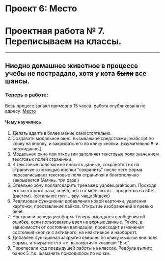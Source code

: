 
# Проект 6: Место

# Проектная работа № 7. Переписываем на классы. 
-------------------------------------------------------------------------
## Ниодно домашнее животное в процессе учебы не пострадало, хотя у кота ~~были~~ все шансы.

### Теперь о работе:

Весь процесс занаял примерно 15 часов. работа опубликована по адресу: [Место](https://vladimirzudenkov.github.io/mesto/index.html  "Авторство Владимир Зуденков")

#### Чему научились
1. Делать адаптив более мение самостоятельно.
2. Создавать модальное окно, вызываемое средствами javaScript по клику на кнопку, и закрывать его по клику кнопки.  (изумительно !!!  и неожиданно.)
3. Модальное окно при открытии заполняет текстовые поля значением текстовых полей странички.
4. В текстовые поля можно вносить данные, сохранятьл их на страничке с помощью кнопки "сохранить"  после чего форма перезаписывает  текстовые поля странички и благополучно закрывается (Аминь. три раза.)
3. Отдельно хочу поблагодарить тренажер yandex.prakticum. Проходя его со второго раза, понял, чего от меня хотят... процентов на 50%(растем). (остальное гугл... вру. чаще Яндекс)
4. Реализован функционал добавления новой карточки, удаления карточки, проставление лайков. Открытие изображений в превью окне. 
6. Настроили валидацию форм. Теперь выводятся сообщения об ошибке, если пользователь ввел не верные данные. Также, в зависимости от состояния валидации, происходит изменения состояния кнопки с активного, на неактивное и наоборотт.
7. Добавлен функционал закрытия оверлея  по клику мышкой вне поля формы, и закрытие его же по нажатияю клавиши "Esc".
8. Перепесали код предыдущей работы на классах. Редбула выпито банок 5. т.к. шаманить приходилось по ночам.

